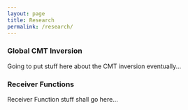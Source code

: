 ```yaml
---
layout: page
title: Research
permalink: /research/
---
```


### Global CMT Inversion

Going to put stuff here about the CMT inversion eventually...


### Receiver Functions

Receiver Function stuff shall go here...
